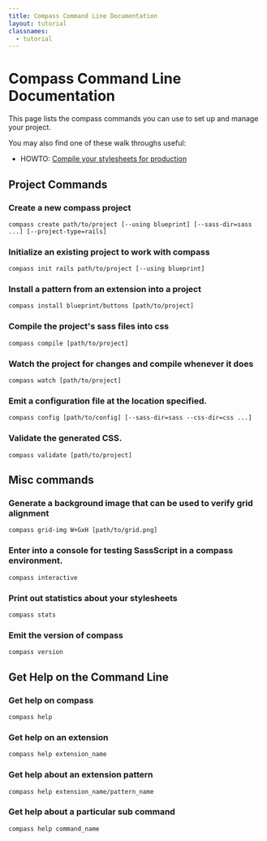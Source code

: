 ```yaml
---
title: Compass Command Line Documentation
layout: tutorial
classnames:
  - tutorial
---
```

Compass Command Line Documentation
==================================

This page lists the compass commands you can use to set up and manage your project.

You may also find one of these walk throughs useful:

* HOWTO: [Compile your stylesheets for production](/docs/tutorials/production-css/)

<!--
Extensions Commands
-------------------

### install a global extension. probably requires sudo.

    compass extension install extension_name 

### install an extension into a project
    compass extension unpack extension_name [path/to/project]

### uninstall a local or global extension. global extensions will require sudo.

    compass extension uninstall extension_name [path/to/project]

### list the extensions in the project

    compass extensions list

### list the extensions available for install

    compass extensions available
-->

Project Commands
----------------

### Create a new compass project

    compass create path/to/project [--using blueprint] [--sass-dir=sass ...] [--project-type=rails]


### Initialize an existing project to work with compass

    compass init rails path/to/project [--using blueprint]

### Install a pattern from an extension into a project

    compass install blueprint/buttons [path/to/project]

### Compile the project's sass files into css

    compass compile [path/to/project]

### Watch the project for changes and compile whenever it does

    compass watch [path/to/project]

### Emit a configuration file at the location specified.

    compass config [path/to/config] [--sass-dir=sass --css-dir=css ...]

### Validate the generated CSS.

    compass validate [path/to/project]

Misc commands
-------------

### Generate a background image that can be used to verify grid alignment

    compass grid-img W+GxH [path/to/grid.png]

### Enter into a console for testing SassScript in a compass environment.

    compass interactive

### Print out statistics about your stylesheets

    compass stats

### Emit the version of compass

    compass version

Get Help on the Command Line
----------------------------

### Get help on compass

    compass help

### Get help on an extension

    compass help extension_name

### Get help about an extension pattern

    compass help extension_name/pattern_name

### Get help about a particular sub command

    compass help command_name

